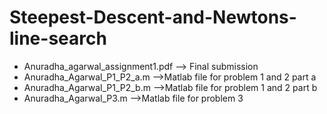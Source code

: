 # Steepest-Descent-and-Newtons-line-search

- Anuradha_agarwal_assignment1.pdf —> Final submission 
- Anuradha_Agarwal_P1_P2_a.m —>Matlab file for problem 1 and 2 part a
- Anuradha_Agarwal_P1_P2_b.m —>Matlab file for problem 1 and 2 part b
- Anuradha_Agarwal_P3.m —>Matlab file for problem 3
